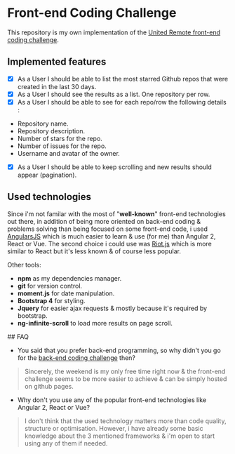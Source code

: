 # Front-end Coding Challenge

This repository is my own implementation of the [United Remote front-end coding challenge](https://github.com/hiddenfounders/frontend-coding-challenge).

## Implemented features

* [x] As a User I should be able to list the most starred Github repos that were created in the last 30 days.
* [x] As a User I should see the results as a list. One repository per row.
* [x] As a User I should be able to see for each repo/row the following details :
 - Repository name.
 - Repository description.
 - Number of stars for the repo.
 - Number of issues for the repo.
 - Username and avatar of the owner.
* [x] As a User I should be able to keep scrolling and new results should appear (pagination).

## Used technologies

Since i'm not familar with the most of "**well-known**" front-end technologies out there, in addition of being more oriented on back-end coding & problems solving than being focused on some front-end code, i used [AngularsJS](https://angularjs.org/) which is much easier to learn & use (for me) than Angular 2, React or Vue. The second choice i could use was [Riot.js](https://riot.js.org/) which is more similar to React but it's less known & of course less popular.

Other tools:
- **npm** as my dependencies manager.
- **git** for version control.
- **moment.js** for date manipulation.
- **Bootstrap 4** for styling.
- **Jquery** for easier ajax requests & mostly because it's required by bootstrap.
- **ng-infinite-scroll** to load more results on page scroll.

## FAQ

- You said that you prefer back-end programming, so why didn't you go for the [back-end coding challenge](https://github.com/hiddenfounders/web-coding-challenge/blob/master/coding-challenge.md) then?

> Sincerely, the weekend is my only free time right now & the front-end challenge seems to be more easier to achieve & can be simply hosted on github pages.

- Why don't you use any of the popular front-end technologies like Angular 2, React or Vue?

> I don't think that the used technology matters more than code quality, structure or optimisation. However, i have already some basic knowledge about the 3 mentioned frameworks & i'm open to start using any of them if needed.
